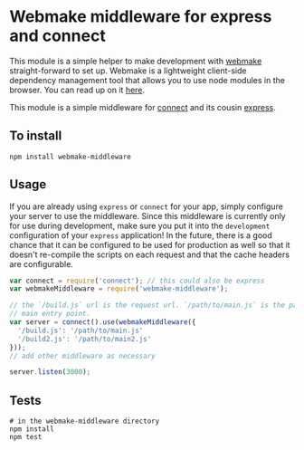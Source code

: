 Webmake middleware for express and connect
==========================================

This module is a simple helper to make development with [webmake][1] straight-forward to set up. Webmake is a lightweight client-side dependency management tool that allows you to use node modules in the browser. You can read up on it [here][1].

This module is a simple middleware for [connect][2] and its cousin [express][3].

## To install

    npm install webmake-middleware

## Usage

If you are already using `express` or `connect` for your app, simply configure your server to use the middleware. Since this middleware is currently only for use during development, make sure you put it into the `development` configuration of your `express` application! In the future, there is a good chance that it can be configured to be used for production as well so that it doesn't re-compile the scripts on each request and that the cache headers are configurable.

```javascript
var connect = require('connect'); // this could also be express
var webmakeMiddleware = require('webmake-middleware');

// the `/build.js` url is the request url. `/path/to/main.js` is the path to the
// main entry point.
var server = connect().use(webmakeMiddleware({
  '/build.js': '/path/to/main.js'
  '/build2.js': '/path/to/main2.js'
}));
// add other middleware as necessary

server.listen(3000);
```

## Tests

    # in the webmake-middleware directory
    npm install
    npm test



[1]: http://github.com/medikoo/modules-webmake
[2]: http://www.senchalabs.org/connect/
[3]: http://expressjs.com
